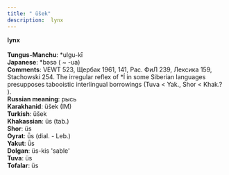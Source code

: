 ```yaml
---
title: " üšek"
description:  lynx
---
```

<p data-pagefind-weight="0.5">
<strong> lynx</strong><br><br>
<strong>Tungus-Manchu</strong>:  *ulgu-kī<br>
<strong>Japanese</strong>:  *bǝsǝ ( ~ -ua)<br>
<strong>Comments</strong>:  VEWT 523, Щербак 1961, 141, Рас. ФиЛ 239, Лексика 159, Stachowski 254. The irregular reflex of *ĺ in some Siberian languages presupposes tabooistic interlingual borrowings (Tuva < Yak., Shor < Khak.? ).<br>
<strong>Russian meaning</strong>:  рысь<br>
<strong>Karakhanid</strong>:  üšek (IM)<br>
<strong>Turkish</strong>:  üšek<br>
<strong>Khakassian</strong>:  üs (tab.)<br>
<strong>Shor</strong>:  üs<br>
<strong>Oyrat</strong>:  ǖs (dial. - Leb.)<br>
<strong>Yakut</strong>:  ǖs<br>
<strong>Dolgan</strong>:  üs-kis 'sable'<br>
<strong>Tuva</strong>:  üs<br>
<strong>Tofalar</strong>:  üs<br>

</p>
